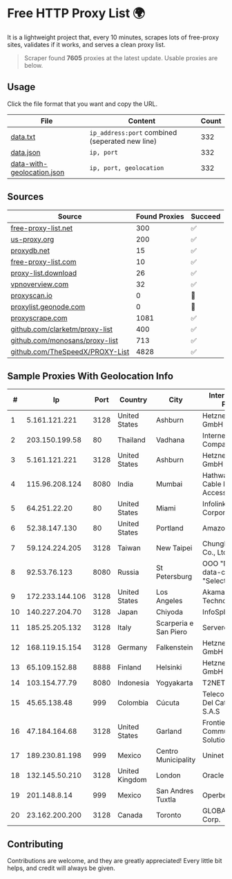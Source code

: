 
# Free HTTP Proxy List 🌍

It is a lightweight project that, every 10 minutes, scrapes lots of free-proxy sites, validates if it works, and serves a clean proxy list.


> Scraper found **7605** proxies at the latest update. Usable proxies are below.

## Usage

Click the file format that you want and copy the URL.


|File|Content|Count|
|----|-------|-----|
|[data.txt](https://raw.githubusercontent.com/themiralay/Proxy-List-World/master/data.txt)|`ip_address:port` combined (seperated new line)|332|
|[data.json](https://raw.githubusercontent.com/themiralay/Proxy-List-World/master/data.json)|`ip, port`|332|
|[data-with-geolocation.json](https://raw.githubusercontent.com/themiralay/Proxy-List-World/master/data-with-geolocation.json)|`ip, port, geolocation`|332|

## Sources

|Source|Found Proxies|Succeed|
|------|-------------|-------|
|[free-proxy-list.net](https://free-proxy-list.net)|300|✅|
|[us-proxy.org](https://www.us-proxy.org)|200|✅|
|[proxydb.net](http://proxydb.net)|15|✅|
|[free-proxy-list.com](https://free-proxy-list.com/?page=&port=&type%5B%5D=http&type%5B%5D=https&up_time=0&search=Search)|10|✅|
|[proxy-list.download](https://www.proxy-list.download/HTTP)|26|✅|
|[vpnoverview.com](https://vpnoverview.com/privacy/anonymous-browsing/free-proxy-servers)|32|✅|
|[proxyscan.io](https://www.proxyscan.io)|0|🚫|
|[proxylist.geonode.com](https://proxylist.geonode.com/api/proxy-list?limit=300&page=1&sort_by=lastChecked&sort_type=desc&protocols=http,https)|0|🚫|
|[proxyscrape.com](https://api.proxyscrape.com/v2/?request=displayproxies&protocol=http&timeout=10000&country=all&ssl=all&anonymity=all)|1081|✅|
|[github.com/clarketm/proxy-list](https://raw.githubusercontent.com/clarketm/proxy-list/master/proxy-list-raw.txt)|400|✅|
|[github.com/monosans/proxy-list](https://raw.githubusercontent.com/monosans/proxy-list/main/proxies/http.txt)|713|✅|
|[github.com/TheSpeedX/PROXY-List](https://raw.githubusercontent.com/TheSpeedX/PROXY-List/master/http.txt)|4828|✅|


## Sample Proxies With Geolocation Info

|#|Ip|Port|Country|City|Internet Service Provider|
|-|--|----|-------|----|-------------------------|
|1|5.161.121.221|3128|United States|Ashburn|Hetzner Online GmbH|
|2|203.150.199.58|80|Thailand|Vadhana|Internet Thailand Company Ltd.|
|3|5.161.121.221|3128|United States|Ashburn|Hetzner Online GmbH|
|4|115.96.208.124|8080|India|Mumbai|Hathway IP over Cable Internet Access|
|5|64.251.22.20|80|United States|Miami|Infolink Global Corporation|
|6|52.38.147.130|80|United States|Portland|Amazon.com, Inc.|
|7|59.124.224.205|3128|Taiwan|New Taipei|Chunghwa Telecom Co., Ltd.|
|8|92.53.76.123|8080|Russia|St Petersburg|OOO "Network of data-centers "Selectel"|
|9|172.233.144.106|3128|United States|Los Angeles|Akamai Technologies, Inc.|
|10|140.227.204.70|3128|Japan|Chiyoda|InfoSphere|
|11|185.25.205.132|3128|Italy|Scarperia e San Piero|Servereasy Italy|
|12|168.119.15.154|3128|Germany|Falkenstein|Hetzner Online GmbH|
|13|65.109.152.88|8888|Finland|Helsinki|Hetzner Online GmbH|
|14|103.154.77.79|8080|Indonesia|Yogyakarta|T2NET|
|15|45.65.138.48|999|Colombia|Cúcuta|Telecomunicaciones Del Catatumbo S.A.S|
|16|47.184.164.68|3128|United States|Garland|Frontier Communications Solutions|
|17|189.230.81.198|999|Mexico|Centro Municipality|Uninet S.A. de C.V.|
|18|132.145.50.210|3128|United Kingdom|London|Oracle Corporation|
|19|201.148.8.14|999|Mexico|San Andres Tuxtla|Operbes|
|20|23.162.200.200|3128|Canada|Toronto|GLOBALTELEHOST Corp.|



## Contributing

Contributions are welcome, and they are greatly appreciated! Every
little bit helps, and credit will always be given.

